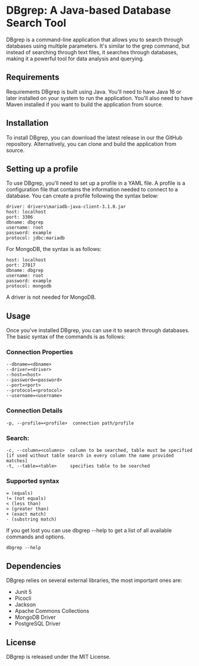 # DBgrep: A Java-based Database Search Tool

DBgrep is a command-line application that allows you to search through databases using multiple parameters. It's similar to the grep command, but instead of searching through text files, it searches through databases, making it a powerful tool for data analysis and querying.

## Requirements
Requirements
DBgrep is built using Java. You'll need to have Java 16 or later installed on your system to run the application. You'll also need to have Maven installed if you want to build the application from source.

## Installation

To install DBgrep, you can download the latest release in our the GitHub repository. Alternatively, you can clone and build the application from source.


## Setting up a profile

To use DBgrep, you'll need to set up a profile in a YAML file. A profile is a configuration file that contains the information needed to connect to a database. You can create a profile following the syntax below:

```
driver: drivers\mariadb-java-client-3.1.0.jar
host: localhost
port: 3306
dbname: dbgrep
username: root
password: example
protocol: jdbc:mariadb
```

For MongoDB, the syntax is as follows:

```
host: localhost
port: 27017
dbname: dbgrep
username: root
password: example
protocol: mongodb
```

A driver is not needed for MongoDB.

## Usage
Once you've installed DBgrep, you can use it to search through databases. The basic syntax of the commands is as follows:

### Connection Properties

```
--dbname=<dbname>
--driver=<driver>
--host=<host>
--password=<password>
--port=<port>
--protocol=<protocol>
--username=<username>
```
### Connection Details

```
-p, --profile=<profile>  connection path/profile
```
### Search:

```
-c, --column=<columns>  column to be searched, table must be specified [if used without table search in every column the name provided matches]
-t, --table=<table>     specifies table to be searched
```
### Supported syntax

```
= (equals)
!= (not equals)
< (less than)
> (greater than) 
+ (exact match)
- (substring match)
```

If you get lost you can use dbgrep --help to get a list of all available commands and options.

```
dbgrep --help
```

## Dependencies
DBgrep relies on several external libraries, the most important ones are:

- Junit 5
- Picocli
- Jackson
- Apache Commons Collections
- MongoDB Driver
- PostgreSQL Driver


## License
DBgrep is released under the MIT License.
